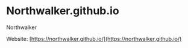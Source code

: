 # Northwalker.github.io
Northwalker

Website: [https://northwalker.github.io/](https://northwalker.github.io/)

  
